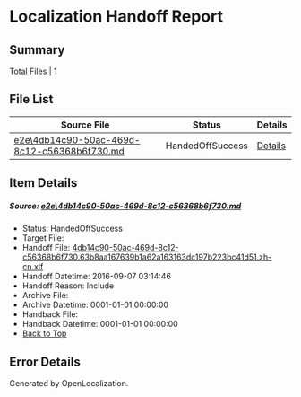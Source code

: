 # <a name='report-top'></a> Localization Handoff Report

## Summary
 Total Files | 1

## File List
 Source File | Status | Details 
 ----------- | ------ | ------- 
 [e2e\4db14c90-50ac-469d-8c12-c56368b6f730.md](https://github.com/OpenLocalizationTestOrg/ol-test0/blob/b1c1397601d9442fc55afa3b5232f8d0ef3afdba/e2e/4db14c90-50ac-469d-8c12-c56368b6f730.md) | HandedOffSuccess | [Details](#394bfdd301be0e554a2d8bc60b71fd629a7bf89b1)

## Item Details
##### <a name='394bfdd301be0e554a2d8bc60b71fd629a7bf89b1'></a> Source: [e2e\4db14c90-50ac-469d-8c12-c56368b6f730.md](https://github.com/OpenLocalizationTestOrg/ol-test0/blob/b1c1397601d9442fc55afa3b5232f8d0ef3afdba/e2e/4db14c90-50ac-469d-8c12-c56368b6f730.md)
* Status: HandedOffSuccess
* Target File: 
* Handoff File: [4db14c90-50ac-469d-8c12-c56368b6f730.63b8aa167639b1a62a163163dc197b223bc41d51.zh-cn.xlf](https://github.com/OpenLocalizationTestOrg/ol-test0-handoff/blob/9b4e51cb02c90f21ebda49d724fea9a2b7a74971/ol-handoff/OpenLocalizationTestOrg/ol-test0-zhcn/ci/ht/4db14c90-50ac-469d-8c12-c56368b6f730.63b8aa167639b1a62a163163dc197b223bc41d51.zh-cn.xlf)
* Handoff Datetime: 2016-09-07 03:14:46
* Handoff Reason: Include
* Archive File: 
* Archive Datetime: 0001-01-01 00:00:00
* Handback File: 
* Handback Datetime: 0001-01-01 00:00:00
* [Back to Top](#report-top)


## Error Details

Generated by OpenLocalization.
